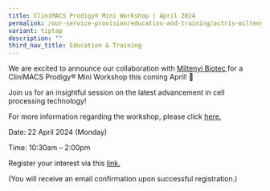 ```yaml
---
title: CliniMACS Prodigy® Mini Workshop | April 2024
permalink: /our-service-provision/education-and-training/actris-miltenyi-apr24wksp/
variant: tiptap
description: ""
third_nav_title: Education & Training
---
```

<p>We are excited to announce our collaboration with <u>Miltenyi Biotec </u>for
a CliniMACS Prodigy® Mini Workshop this coming April! 🧬</p>
<p>Join us for an insightful session on the latest advancement in cell processing
technology!</p>
<p>For more information regarding the workshop, please click <a href="/files/ACTRIS_Miltenyi_CliniMACS_Prodigy_Workshop__April_2024__rev2.pdf" rel="noopener noreferrer nofollow" target="_blank">here.</a>
</p>
<p>Date: 22 April 2024 (Monday)</p>
<p>Time: 10:30am – 2:00pm</p>
<p>Register your interest via this <a href="https://for.sg/actris-miltenyi-apr24wksp" rel="noopener noreferrer nofollow" target="_blank">link.</a>
</p>
<p>(You will receive an email confirmation upon successful registration.)</p>
<p></p>